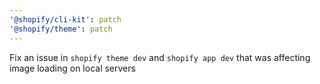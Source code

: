 ```yaml
---
'@shopify/cli-kit': patch
'@shopify/theme': patch
---
```


Fix an issue in `shopify theme dev` and `shopify app dev` that was affecting image loading on local servers
